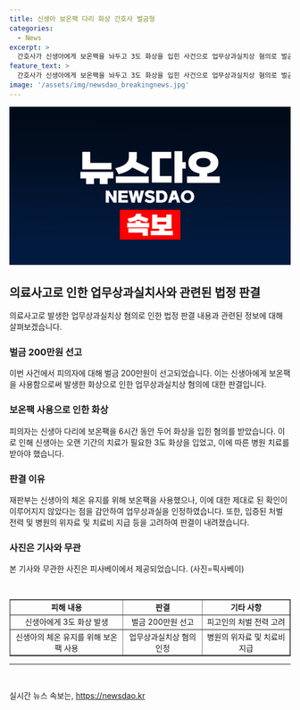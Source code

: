 ```yaml
---
title: 신생아 보온팩 다리 화상 간호사 벌금형
categories:
  - News
excerpt: >
  간호사가 신생아에게 보온팩을 놔두고 3도 화상을 입힌 사건으로 업무상과실치상 혐의로 벌금 200만원을 선고받았다. 재판부는 신생아의 피부가 약하고 체온조절 능력이 떨어져 보온팩 상태를 확인했다면 사고를 막을 수 있었을 것이라며 병원이 위자료와 치료비를 지급했고, 피고인에게 처벌 전력이 없다는 점 등을 고려했다고 양형 이유를 밝혔다.
feature_text: >
  간호사가 신생아에게 보온팩을 놔두고 3도 화상을 입힌 사건으로 업무상과실치상 혐의로 벌금 200만원을 선고받았다. 재판부는 신생아의 피부가 약하고 체온조절 능력이 떨어져 보온팩 상태를 확인했다면 사고를 막을 수 있었을 것이라며 병원이 위자료와 치료비를 지급했고, 피고인에게 처벌 전력이 없다는 점 등을 고려했다고 양형 이유를 밝혔다.
image: '/assets/img/newsdao_breakingnews.jpg'
---
```


<p><img src="/assets/img/newsdao_breakingnews.jpg" alt="implanttips 속보" /></p>

<h2 data-ke-size="size26">의료사고로 인한 업무상과실치사와 관련된 법정 판결</h2>

<p data-ke-size="size16">의료사고로 발생한 업무상과실치상 혐의로 인한 법정 판결 내용과 관련된 정보에 대해 살펴보겠습니다.</p>

<h3>벌금 200만원 선고</h3>

<p data-ke-size="size16">이번 사건에서 피의자에 대해 벌금 200만원이 선고되었습니다. 이는 신생아에게 보온팩을 사용함으로써 발생한 화상으로 인한 업무상과실치상 혐의에 대한 판결입니다.</p>

<h3>보온팩 사용으로 인한 화상</h3>

<p data-ke-size="size16">피의자는 신생아 다리에 보온팩을 6시간 동안 두어 화상을 입힌 혐의를 받았습니다. 이로 인해 신생아는 오랜 기간의 치료가 필요한 3도 화상을 입었고, 이에 따른 병원 치료를 받아야 했습니다.</p>

<h3>판결 이유</h3>

<p data-ke-size="size16">재판부는 신생아의 체온 유지를 위해 보온팩을 사용했으나, 이에 대한 제대로 된 확인이 이루어지지 않았다는 점을 감안하여 업무상과실을 인정하였습니다. 또한, 입증된 처벌 전력 및 병원의 위자료 및 치료비 지급 등을 고려하여 판결이 내려졌습니다.</p>

<h3>사진은 기사와 무관</h3>

<p data-ke-size="size16">본 기사와 무관한 사진은 피사베이에서 제공되었습니다. (사진=픽사베이)</p>

<p data-ke-size="size16">&nbsp;</p>

<table style="width: 100%;" border="1">
<tbody>
<tr>
<td style="text-align: center; height: 17px;"><b>피해 내용</b></td>
<td style="text-align: center; height: 17px;"><b>판결</b></td>
<td style="text-align: center; height: 17px;"><b>기타 사항</b></td>
</tr>
<tr>
<td style="text-align: center; height: 17px;">신생아에게 3도 화상 발생</td>
<td style="text-align: center; height: 17px;">벌금 200만원 선고</td>
<td style="text-align: center; height: 17px;">피고인의 처벌 전력 고려</td>
</tr>
<tr>
<td style="text-align: center; height: 17px;">신생아의 체온 유지를 위해 보온팩 사용</td>
<td style="text-align: center; height: 17px;">업무상과실치상 혐의 인정</td>
<td style="text-align: center; height: 17px;">병원의 위자료 및 치료비 지급</td>
</tr>
</tbody>
</table>

<hr>

<p data-ke-size="size16">&nbsp;</p>
실시간 뉴스 속보는, <a href="https://newsdao.kr" rel="dofollow">https://newsdao.kr</a>


